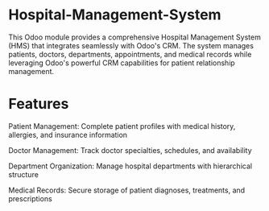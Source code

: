 # Hospital-Management-System
This Odoo module provides a comprehensive Hospital Management System (HMS) that integrates seamlessly with Odoo's CRM. The system manages patients, doctors, departments, appointments, and medical records while leveraging Odoo's powerful CRM capabilities for patient relationship management.
# Features
Patient Management: Complete patient profiles with medical history, allergies, and insurance information

Doctor Management: Track doctor specialties, schedules, and availability

Department Organization: Manage hospital departments with hierarchical structure

Medical Records: Secure storage of patient diagnoses, treatments, and prescriptions
